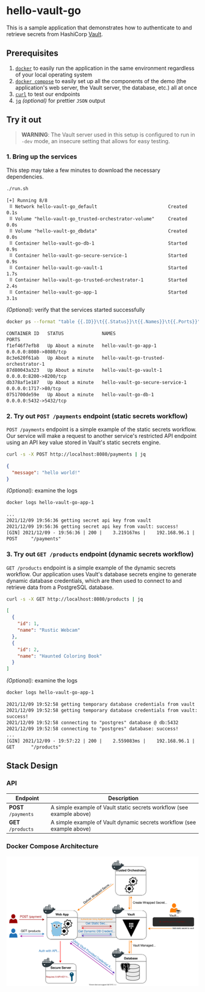 # hello-vault-go

This is a sample application that demonstrates how to authenticate to and
retrieve secrets from HashiCorp [Vault][vault].

## Prerequisites

1. [`docker`][docker] to easily run the application in the same environment
   regardless of your local operating system
1. [`docker compose`][docker-compose] to easily set up all the components of the
   demo (the application's web server, the Vault server, the database, etc.) all
   at once
1. [`curl`][curl] to test our endpoints
1. [`jq`][jq] _(optional)_ for prettier `JSON` output

## Try it out

> **WARNING**: The Vault server used in this setup is configured to run in
> `-dev` mode, an insecure setting that allows for easy testing.

### 1. Bring up the services

This step may take a few minutes to download the necessary dependencies.

```bash
./run.sh
```

```
[+] Running 8/8
 ⠿ Network hello-vault-go_default                          Created        0.1s
 ⠿ Volume "hello-vault-go_trusted-orchestrator-volume"     Created        0.0s
 ⠿ Volume "hello-vault-go_dbdata"                          Created        0.0s
 ⠿ Container hello-vault-go-db-1                           Started        0.9s
 ⠿ Container hello-vault-go-secure-service-1               Started        0.9s
 ⠿ Container hello-vault-go-vault-1                        Started        1.7s
 ⠿ Container hello-vault-go-trusted-orchestrator-1         Started        2.4s
 ⠿ Container hello-vault-go-app-1                          Started        3.1s

```

_(Optional):_ verify that the services started successfully

```bash
docker ps --format "table {{.ID}}\t{{.Status}}\t{{.Names}}\t{{.Ports}}"
```

```
CONTAINER ID   STATUS              NAMES                                   PORTS
f1ef46f7efb8   Up About a minute   hello-vault-go-app-1                    0.0.0.0:8080->8080/tcp
8c3e620f61ab   Up About a minute   hello-vault-go-trusted-orchestrator-1
87d80043a323   Up About a minute   hello-vault-go-vault-1                  0.0.0.0:8200->8200/tcp
db378af1e187   Up About a minute   hello-vault-go-secure-service-1         0.0.0.0:1717->80/tcp
0751700de59e   Up About a minute   hello-vault-go-db-1                     0.0.0.0:5432->5432/tcp
```

### 2. Try out `POST /payments` endpoint (static secrets workflow)

`POST /payments` endpoint is a simple example of the static secrets workflow.
Our service will make a request to another service's restricted API endpoint
using an API key value stored in Vault's static secrets engine.

```bash
curl -s -X POST http://localhost:8080/payments | jq
```

```json
{
  "message": "hello world!"
}
```

_(Optional):_ examine the logs

```bash
docker logs hello-vault-go-app-1
```

```log
...
2021/12/09 19:56:36 getting secret api key from vault
2021/12/09 19:56:36 getting secret api key from vault: success!
[GIN] 2021/12/09 - 19:56:36 | 200 |    3.219167ms |    192.168.96.1 | POST     "/payments"
```

### 3. Try out `GET /products` endpoint (dynamic secrets workflow)

`GET /products` endpoint is a simple example of the dynamic secrets workflow.
Our application uses Vault's database secrets engine to generate dynamic
database credentials, which are then used to connect to and retrieve data from a
PostgreSQL database.

```bash
curl -s -X GET http://localhost:8080/products | jq
```

```json
[
  {
    "id": 1,
    "name": "Rustic Webcam"
  },
  {
    "id": 2,
    "name": "Haunted Coloring Book"
  }
]
```

_(Optional):_ examine the logs

```bash
docker logs hello-vault-go-app-1
```

```log
2021/12/09 19:52:58 getting temporary database credentials from vault
2021/12/09 19:52:58 getting temporary database credentials from vault: success!
2021/12/09 19:52:58 connecting to "postgres" database @ db:5432
2021/12/09 19:52:58 connecting to "postgres" database: success!
...
[GIN] 2021/12/09 - 19:57:22 | 200 |    2.559083ms |    192.168.96.1 | GET      "/products"
```

## Stack Design

### API
| Endpoint             | Description                                                            |
| -------------------- | ---------------------------------------------------------------------- |
| **POST** `/payments` | A simple example of Vault static secrets workflow (see example above)  |
| **GET** `/products`  | A simple example of Vault dynamic secrets workflow (see example above) |

### Docker Compose Architecture
![arch overview](images/arch-overview.svg)

[vault]:           https://www.vaultproject.io/
[docker]:          https://docs.docker.com/get-docker/
[docker-compose]:  https://docs.docker.com/compose/install/
[curl]:            https://curl.se/
[jq]:              https://stedolan.github.io/jq/
